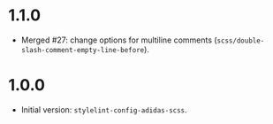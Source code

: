 # 1.1.0

- Merged #27: change options for multiline comments (`scss/double-slash-comment-empty-line-before`).

# 1.0.0

- Initial version: `stylelint-config-adidas-scss`.
